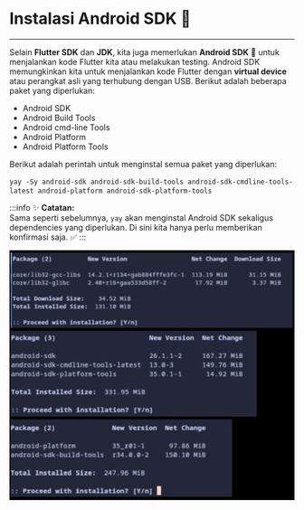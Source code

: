 <br>
<br>

# Instalasi Android SDK :wrench:
---
Selain **Flutter SDK** dan **JDK**, kita juga memerlukan **Android SDK** :robot: untuk menjalankan kode Flutter kita atau melakukan testing. Android SDK memungkinkan kita untuk menjalankan kode Flutter dengan **virtual device** atau perangkat asli yang terhubung dengan USB. Berikut adalah beberapa paket yang diperlukan:

- Android SDK
- Android Build Tools
- Android cmd-line Tools
- Android Platform
- Android Platform Tools

Berikut adalah perintah untuk menginstal semua paket yang diperlukan:

```shell
yay -Sy android-sdk android-sdk-build-tools android-sdk-cmdline-tools-latest android-platform android-sdk-platform-tools
```

:::info :sparkles: **Catatan:**  
Sama seperti sebelumnya, `yay` akan menginstal Android SDK sekaligus dependencies yang diperlukan. Di sini kita hanya perlu memberikan konfirmasi saja. :white_check_mark:
:::

<img src="https://raw.githubusercontent.com/rizkia-as-actmp/kuliah_5_justdoit/refs/heads/main/public/1734328213010.jpg" width="600">

